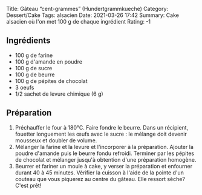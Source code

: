 Title: Gâteau “cent-grammes” (Hundertgrammkueche)
Category: Dessert/Cake
Tags: alsacien
Date:  2021-03-26 17:42
Summary: Cake alsacien où l'on met 100 g de chaque ingrédient
Rating: -1

## Ingrédients
- 100 g de farine
- 100 g d'amande en poudre
- 100 g de sucre
- 100 g de beurre
- 100 g de pépites de chocolat
- 3 oeufs
- 1/2 sachet de levure chimique (6 g)

## Préparation

1. Préchauffer le four à 180°C. Faire fondre le beurre. Dans un récipient, fouetter longuement les œufs avec le sucre : le mélange doit devenir mousseux et doubler de volume.
2. Mélanger la farine et la levure et l'incorporer à la préparation. Ajouter la poudre d'amande puis le beurre fondu refroidi. Terminer par les pépites de chocolat et mélanger jusqu'à obtention d'une préparation homogène.
3. Beurrer et fariner un moule à cake, y verser la préparation et enfourner durant 40 à 45 minutes. Vérifier la cuisson à l'aide de la pointe d'un couteau que vous piquerez au centre du gâteau. Elle ressort sèche? C'est prêt!